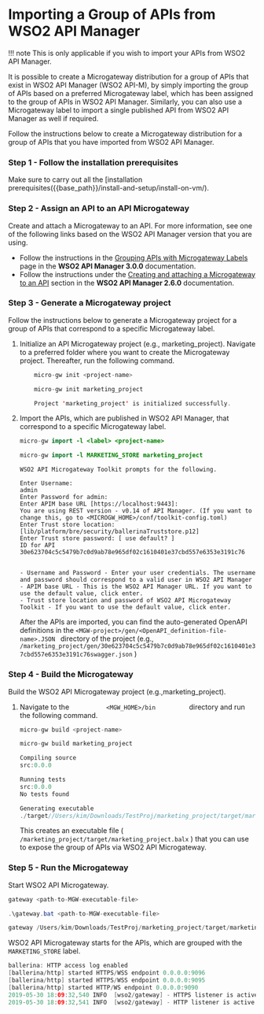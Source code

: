 # Importing a Group of APIs from WSO2 API Manager

!!! note
    This is only applicable if you wish to import your APIs from WSO2 API Manager.

It is possible to create a Microgateway distribution for a group of APIs that exist in WSO2 API Manager (WSO2 API-M), by simply importing the group of APIs based on a preferred Microgateway label, which has been assigned to the group of APIs in WSO2 API Manager. Similarly, you can also use a Microgateway label to import a single published API from WSO2 API Manager as well if required.

Follow the instructions below to create a Microgateway distribution for a group of APIs that you have imported from WSO2 API Manager.

### Step 1 - Follow the installation prerequisites

Make sure to carry out all the [installation prerequisites({{base_path}}/install-and-setup/install-on-vm/).

### Step 2 - Assign an API to an API Microgateway

Create and attach a Microgateway to an API. For more information, see one of the following links based on the WSO2 API Manager version that you are using.

-   Follow the instructions in the [Grouping APIs with Microgateway Labels](https://apim.docs.wso2.com/en/latest/Learn/APIMicrogateway/grouping-apis-with-labels/) page in the **WSO2 API Manager 3.0.0** documentation.
-   Follow the instructions under the [Creating and attaching a Microgateway to an API](https://docs.wso2.com/display/AM260/Grouping+APIs+with+Labels#GroupingAPIswithLabels-CreatingandattachingaMicrogatewaytoanAPI) section in the **WSO2 API Manager 2.6.0** documentation.

### Step 3 - Generate a Microgateway project

Follow the instructions below to generate a Microgateway project for a group of APIs that correspond to a specific Microgateway label.

1.  Initialize an API Microgateway project (e.g., marketing\_project).
    Navigate to a preferred folder where you want to create the Microgateway project. Thereafter, run the following command.

    ``` java tab="Format"
        micro-gw init <project-name>
    ```

    ``` java tab="Example"
        micro-gw init marketing_project
    ```

    ``` java tab="Response"
        Project 'marketing_project' is initialized successfully.
    ```

2.  Import the APIs, which are published in WSO2 API Manager, that correspond to a specific Microgateway label.

    ``` java tab="Format"
    micro-gw import -l <label> <project-name> 
    ```

    ``` java tab="Example"
    micro-gw import -l MARKETING_STORE marketing_project
    ```
    
    ``` tab="Response"
    WSO2 API Microgateway Toolkit prompts for the following.
   
    Enter Username: 
    admin
    Enter Password for admin: 
    Enter APIM base URL [https://localhost:9443]: 
    You are using REST version - v0.14 of API Manager. (If you want to change this, go to <MICROGW_HOME>/conf/toolkit-config.toml)
    Enter Trust store location: [lib/platform/bre/security/ballerinaTruststore.p12]
    Enter Trust store password: [ use default? ]
    ID for API 30e623704c5c5479b7c0d9ab78e965df02c1610401e37cbd557e6353e3191c76
    
        
    - Username and Password - Enter your user credentials. The username and password should correspond to a valid user in WSO2 API Manager
    - APIM base URL - This is the WSO2 API Manager URL. If you want to use the default value, click enter.
    - Trust store location and password of WSO2 API Microgateway Toolkit - If you want to use the default value, click enter.
    ```
    
    After the APIs are imported, you can find the auto-generated OpenAPI definitions in the `<MGW-project>/gen/<OpenAPI_definition-file-name>.JSON ` directory of the project (e.g., `           /marketing_project/gen/30e623704c5c5479b7c0d9ab78e965df02c1610401e37cbd557e6353e3191c76swagger.json` )

### Step 4 - Build the Microgateway

Build the WSO2 API Microgateway project (e.g.,marketing\_project).

1.  Navigate to the `           <MGW_HOME>/bin          ` directory and run the following command.

    ``` java tab="Format"
    micro-gw build <project-name>
    ```

    ``` java tab="Example"
    micro-gw build marketing_project
    ```

    ``` java tab="Response"
    Compiling source
    src:0.0.0

    Running tests
    src:0.0.0
    No tests found

    Generating executable
    ./target//Users/kim/Downloads/TestProj/marketing_project/target/marketing_project.balx
    ```

    This creates an executable file ( `/marketing_project/target/marketing_project.balx` ) that you can use to expose the group of APIs via WSO2 API Microgateway.

### Step 5 - Run the Microgateway

Start WSO2 API Microgateway.

``` java tab="Format - Linux/Mac OS"
gateway <path-to-MGW-executable-file>
```

``` java tab="Format - Windows OS"
.\gateway.bat <path-to-MGW-executable-file>
```

``` java tab="Example - Linux/Mac OS"
gateway /Users/kim/Downloads/TestProj/marketing_project/target/marketing_project.balx
```

WSO2 API Microgateway starts for the APIs, which are grouped with the `MARKETING_STORE` label.

``` java
ballerina: HTTP access log enabled
[ballerina/http] started HTTPS/WSS endpoint 0.0.0.0:9096
[ballerina/http] started HTTPS/WSS endpoint 0.0.0.0:9095
[ballerina/http] started HTTP/WS endpoint 0.0.0.0:9090
2019-05-30 18:09:32,540 INFO  [wso2/gateway] - HTTPS listener is active on port 9095 
2019-05-30 18:09:32,541 INFO  [wso2/gateway] - HTTP listener is active on port 9090 
```
